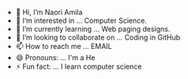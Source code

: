 - 👋 Hi, I’m Naori Amila
- 👀 I’m interested in ... Computer Science.
- 🌱 I’m currently learning ... Web paging designs.
- 💞️ I’m looking to collaborate on ... Coding in GitHub
- 📫 How to reach me ... EMAIL
- 😄 Pronouns: ... I'm a He
- ⚡ Fun fact: ... I learn computer science

<!---
NaoriMAmila/NaoriMAmila is a ✨ special ✨ repository because its `README.md` (this file) appears on your GitHub profile.
You can click the Preview link to take a look at your changes
--->

